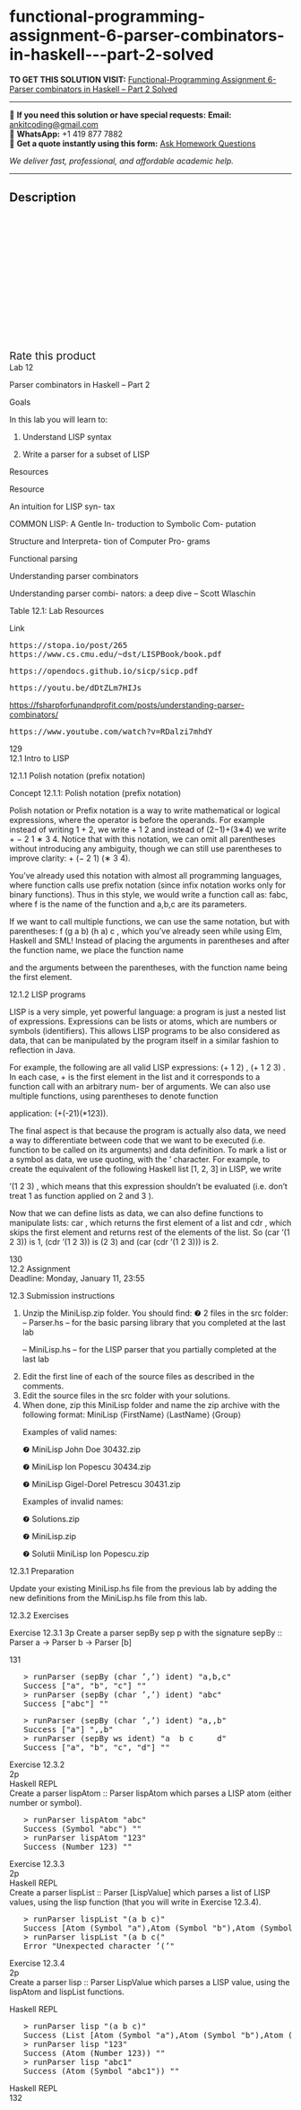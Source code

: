 # functional-programming-assignment-6-parser-combinators-in-haskell---part-2-solved
**TO GET THIS SOLUTION VISIT:** [Functional-Programming Assignment 6-Parser combinators in Haskell – Part 2 Solved](https://www.ankitcodinghub.com/product/functional-programming-assignment-6-parser-combinators-in-haskell-part-2-solved/)


---

📩 **If you need this solution or have special requests:** **Email:** ankitcoding@gmail.com  
📱 **WhatsApp:** +1 419 877 7882  
📄 **Get a quote instantly using this form:** [Ask Homework Questions](https://www.ankitcodinghub.com/services/ask-homework-questions/)

*We deliver fast, professional, and affordable academic help.*

---

<h2>Description</h2>



<div class="kk-star-ratings kksr-auto kksr-align-center kksr-valign-top" data-payload="{&quot;align&quot;:&quot;center&quot;,&quot;id&quot;:&quot;97104&quot;,&quot;slug&quot;:&quot;default&quot;,&quot;valign&quot;:&quot;top&quot;,&quot;ignore&quot;:&quot;&quot;,&quot;reference&quot;:&quot;auto&quot;,&quot;class&quot;:&quot;&quot;,&quot;count&quot;:&quot;0&quot;,&quot;legendonly&quot;:&quot;&quot;,&quot;readonly&quot;:&quot;&quot;,&quot;score&quot;:&quot;0&quot;,&quot;starsonly&quot;:&quot;&quot;,&quot;best&quot;:&quot;5&quot;,&quot;gap&quot;:&quot;4&quot;,&quot;greet&quot;:&quot;Rate this product&quot;,&quot;legend&quot;:&quot;0\/5 - (0 votes)&quot;,&quot;size&quot;:&quot;24&quot;,&quot;title&quot;:&quot;Functional-Programming Assignment 6-Parser combinators in Haskell - Part 2 Solved&quot;,&quot;width&quot;:&quot;0&quot;,&quot;_legend&quot;:&quot;{score}\/{best} - ({count} {votes})&quot;,&quot;font_factor&quot;:&quot;1.25&quot;}">

<div class="kksr-stars">

<div class="kksr-stars-inactive">
            <div class="kksr-star" data-star="1" style="padding-right: 4px">


<div class="kksr-icon" style="width: 24px; height: 24px;"></div>
        </div>
            <div class="kksr-star" data-star="2" style="padding-right: 4px">


<div class="kksr-icon" style="width: 24px; height: 24px;"></div>
        </div>
            <div class="kksr-star" data-star="3" style="padding-right: 4px">


<div class="kksr-icon" style="width: 24px; height: 24px;"></div>
        </div>
            <div class="kksr-star" data-star="4" style="padding-right: 4px">


<div class="kksr-icon" style="width: 24px; height: 24px;"></div>
        </div>
            <div class="kksr-star" data-star="5" style="padding-right: 4px">


<div class="kksr-icon" style="width: 24px; height: 24px;"></div>
        </div>
    </div>

<div class="kksr-stars-active" style="width: 0px;">
            <div class="kksr-star" style="padding-right: 4px">


<div class="kksr-icon" style="width: 24px; height: 24px;"></div>
        </div>
            <div class="kksr-star" style="padding-right: 4px">


<div class="kksr-icon" style="width: 24px; height: 24px;"></div>
        </div>
            <div class="kksr-star" style="padding-right: 4px">


<div class="kksr-icon" style="width: 24px; height: 24px;"></div>
        </div>
            <div class="kksr-star" style="padding-right: 4px">


<div class="kksr-icon" style="width: 24px; height: 24px;"></div>
        </div>
            <div class="kksr-star" style="padding-right: 4px">


<div class="kksr-icon" style="width: 24px; height: 24px;"></div>
        </div>
    </div>
</div>


<div class="kksr-legend" style="font-size: 19.2px;">
            <span class="kksr-muted">Rate this product</span>
    </div>
    </div>
<div class="page" title="Page 1">
<div class="layoutArea">
<div class="column">
Lab 12

Parser combinators in Haskell – Part 2

Goals

In this lab you will learn to:

1. Understand LISP syntax

2. Write a parser for a subset of LISP

</div>
</div>
<div class="layoutArea">
<div class="column">
Resources

Resource

An intuition for LISP syn- tax

COMMON LISP: A Gentle In- troduction to Symbolic Com- putation

Structure and Interpreta- tion of Computer Pro- grams

Functional parsing

Understanding parser combinators

Understanding parser combi- nators: a deep dive – Scott Wlaschin

</div>
<div class="column">
Table 12.1: Lab Resources

Link

<pre>https://stopa.io/post/265
https://www.cs.cmu.edu/~dst/LISPBook/book.pdf
</pre>
<pre>https://opendocs.github.io/sicp/sicp.pdf
</pre>
<pre>https://youtu.be/dDtZLm7HIJs
</pre>
https://fsharpforfunandprofit.com/posts/understanding-parser-combinators/

<pre>https://www.youtube.com/watch?v=RDalzi7mhdY
</pre>
</div>
</div>
<div class="layoutArea">
<div class="column">
129

</div>
</div>
</div>
<div class="page" title="Page 2">
<div class="layoutArea">
<div class="column">
12.1 Intro to LISP

12.1.1 Polish notation (prefix notation)

Concept 12.1.1: Polish notation (prefix notation)

Polish notation or Prefix notation is a way to write mathematical or logical expressions, where the operator is before the operands. For example instead of writing 1 + 2, we write + 1 2 and instead of (2−1)+(3∗4) we write + − 2 1 ∗ 3 4. Notice that with this notation, we can omit all parentheses without introducing any ambiguity, though we can still use parentheses to improve clarity: + (− 2 1) (∗ 3 4).

You’ve already used this notation with almost all programming languages, where function calls use prefix notation (since infix notation works only for binary functions). Thus in this style, we would write a function call as: fabc, where f is the name of the function and a,b,c are its parameters.

If we want to call multiple functions, we can use the same notation, but with parentheses: f (g a b) (h a) c , which you’ve already seen while using Elm, Haskell and SML! Instead of placing the arguments in parentheses and after the function name, we place the function name

and the arguments between the parentheses, with the function name being the first element.

12.1.2 LISP programs

LISP is a very simple, yet powerful language: a program is just a nested list of expressions. Expressions can be lists or atoms, which are numbers or symbols (identifiers). This allows LISP programs to be also considered as data, that can be manipulated by the program itself in a similar fashion to reflection in Java.

For example, the following are all valid LISP expressions: (+ 1 2) , (+ 1 2 3) . In each case, + is the first element in the list and it corresponds to a function call with an arbitrary num- ber of arguments. We can also use multiple functions, using parentheses to denote function

application: (+(-21)(*123)).

The final aspect is that because the program is actually also data, we need a way to differentiate between code that we want to be executed (i.e. function to be called on its arguments) and data definition. To mark a list or a symbol as data, we use quoting, with the ’ character. For example, to create the equivalent of the following Haskell list [1, 2, 3] in LISP, we write

’(1 2 3) , which means that this expression shouldn’t be evaluated (i.e. don’t treat 1 as function applied on 2 and 3 ).

Now that we can define lists as data, we can also define functions to manipulate lists: car , which returns the first element of a list and cdr , which skips the first element and returns rest of the elements of the list. So (car ’(1 2 3)) is 1, (cdr ’(1 2 3)) is (2 3) and (car (cdr ’(1 2 3))) is 2.

</div>
</div>
<div class="layoutArea">
<div class="column">
130

</div>
</div>
</div>
<div class="page" title="Page 3">
<div class="layoutArea">
<div class="column">
12.2 Assignment

</div>
</div>
<div class="layoutArea">
<div class="column">
Deadline: Monday, January 11, 23:55

12.3 Submission instructions

<ol>
<li>Unzip the MiniLisp.zip folder. You should find: ❼ 2 files in the src folder:
– Parser.hs – for the basic parsing library that you completed at the last lab

– MiniLisp.hs – for the LISP parser that you partially completed at the last lab
</li>
<li>Edit the first line of each of the source files as described in the comments.</li>
<li>Edit the source files in the src folder with your solutions.</li>
<li>When done, zip this MiniLisp folder and name the zip archive with the following format:
MiniLisp ⟨FirstName⟩ ⟨LastName⟩ ⟨Group⟩

Examples of valid names:

❼ MiniLisp John Doe 30432.zip

❼ MiniLisp Ion Popescu 30434.zip

❼ MiniLisp Gigel-Dorel Petrescu 30431.zip

Examples of invalid names:

❼ Solutions.zip

❼ MiniLisp.zip

❼ Solutii MiniLisp Ion Popescu.zip
</li>
</ol>
12.3.1 Preparation

Update your existing MiniLisp.hs file from the previous lab by adding the new definitions from the MiniLisp.hs file from this lab.

12.3.2 Exercises

Exercise 12.3.1 3p Create a parser sepBy sep p with the signature sepBy :: Parser a -&gt; Parser b -&gt; Parser [b]

</div>
</div>
<div class="layoutArea">
<div class="column">
131

</div>
</div>
</div>
<div class="page" title="Page 4">
<div class="layoutArea">
<div class="column">
<pre>   &gt; runParser (sepBy (char ’,’) ident) "a,b,c"
   Success ["a", "b", "c"] ""
   &gt; runParser (sepBy (char ’,’) ident) "abc"
   Success ["abc"] ""
</pre>
<pre>   &gt; runParser (sepBy (char ’,’) ident) "a,,b"
   Success ["a"] ",,b"
   &gt; runParser (sepBy ws ident) "a  b c     d"
   Success ["a", "b", "c", "d"] ""
</pre>
Exercise 12.3.2

</div>
<div class="column">
2p

</div>
</div>
<div class="layoutArea">
<div class="column">
Haskell REPL

</div>
</div>
<div class="layoutArea">
<div class="column">
Create a parser lispAtom :: Parser lispAtom which parses a LISP atom (either number or symbol).

</div>
</div>
<div class="layoutArea">
<div class="column">
<pre>   &gt; runParser lispAtom "abc"
   Success (Symbol "abc") ""
   &gt; runParser lispAtom "123"
   Success (Number 123) ""
</pre>
Exercise 12.3.3

</div>
<div class="column">
2p

</div>
</div>
<div class="layoutArea">
<div class="column">
Haskell REPL

</div>
</div>
<div class="layoutArea">
<div class="column">
Create a parser lispList :: Parser [LispValue] which parses a list of LISP values, using the lisp function (that you will write in Exercise 12.3.4).

</div>
</div>
<div class="layoutArea">
<div class="column">
<pre>   &gt; runParser lispList "(a b c)"
   Success [Atom (Symbol "a"),Atom (Symbol "b"),Atom (Symbol "c")] ""
   &gt; runParser lispList "(a b c("
   Error "Unexpected character ’(’"
</pre>
Exercise 12.3.4

</div>
<div class="column">
2p

</div>
</div>
<div class="layoutArea">
<div class="column">
Create a parser lisp :: Parser LispValue which parses a LISP value, using the lispAtom and lispList functions.

Haskell REPL

<pre>   &gt; runParser lisp "(a b c)"
   Success (List [Atom (Symbol "a"),Atom (Symbol "b"),Atom (Symbol "c")]) ""
   &gt; runParser lisp "123"
   Success (Atom (Number 123)) ""
   &gt; runParser lisp "abc1"
   Success (Atom (Symbol "abc1")) ""
</pre>
</div>
</div>
<div class="layoutArea">
<div class="column">
Haskell REPL

</div>
</div>
<div class="layoutArea">
<div class="column">
132

</div>
</div>
</div>
